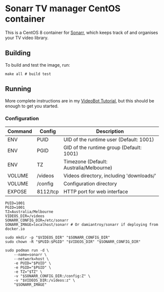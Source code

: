 # Sonarr TV manager CentOS container

This is a CentOS 8 container for [Sonarr](https://sonarr.tv/), which keeps track of and organises your TV video library.

## Building

To build and test the image, run:

```shell script
make all # build test
```

## Running

More complete instructions are in my [VideoBot Tutorial](https://github.com/damiantroy/videobot),
but this should be enough to get you started.

### Configuration

| Command | Config   | Description
| ------- | -------- | -----
| ENV     | PUID     | UID of the runtime user (Default: 1001)
| ENV     | PGID     | GID of the runtime group (Default: 1001)
| ENV     | TZ       | Timezone (Default: Australia/Melbourne)
| VOLUME  | /videos  | Videos directory, including 'downloads/'
| VOLUME  | /config  | Configuration directory
| EXPOSE  | 8112/tcp | HTTP port for web interface

```shell script
PUID=1001
PGID=1001
TZ=Australia/Melbourne
VIDEOS_DIR=/videos
SONARR_CONFIG_DIR=/etc/sonarr
SONARR_IMAGE=localhost/sonarr # Or damiantroy/sonarr if deploying from docker.io

sudo mkdir -p "$VIDEOS_DIR" "$SONARR_CONFIG_DIR"
sudo chown -R "$PUID:$PGID" "$VIDEOS_DIR" "$SONARR_CONFIG_DIR"

sudo podman run -d \
    --name=sonarr \
    --network=host \
    -e PUID="$PUID" \
    -e PGID="$PGID" \
    -e TZ="$TZ" \
    -v "$SONARR_CONFIG_DIR:/config:Z" \
    -v "$VIDEOS_DIR:/videos:z" \
    "$SONARR_IMAGE"
```
